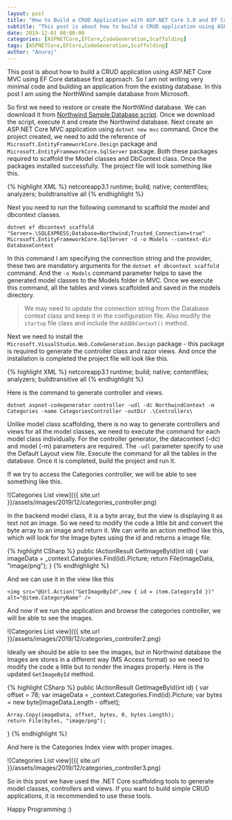 ```yaml
---
layout: post
title: "How to Build a CRUD Application with ASP.NET Core 3.0 and EF Core 3.0"
subtitle: "This post is about how to build a CRUD application using ASP.NET Core MVC using EF Core database first approach. In this post I am using the NorthWind sample database from Microsoft."
date: 2019-12-01 00:00:00
categories: [ASPNETCore,EFCore,CodeGeneration,Scaffolding]
tags: [ASPNETCore,EFCore,CodeGeneration,Scaffolding]
author: "Anuraj"
---
```

This post is about how to build a CRUD application using ASP.NET Core MVC using EF Core database first approach. So I am not writing very minimal code and building an application from the existing database. In this post I am using the NorthWind sample database from Microsoft.

So first we need to restore or create the NorthWind database. We can download it from [Northwind Sample Database script](https://raw.githubusercontent.com/microsoft/sql-server-samples/master/samples/databases/northwind-pubs/instnwnd.sql). Once we download the script, execute it and create the Northwind database. Next create an ASP.NET Core MVC application using `dotnet new mvc` command. Once the project created, we need to add the reference of `Microsoft.EntityFrameworkCore.Design` package and `Microsoft.EntityFrameworkCore.SqlServer` package. Both these packages required to scaffold the Model classes and DbContext class. Once the packages installed successfully. The project file will look something like this.

{% highlight XML %}
<Project Sdk="Microsoft.NET.Sdk.Web">
  <PropertyGroup>
    <TargetFramework>netcoreapp3.1</TargetFramework>
  </PropertyGroup>
  <ItemGroup>
    <PackageReference Include="Microsoft.EntityFrameworkCore.Design" Version="3.1.0-preview3.19554.8">
      <IncludeAssets>runtime; build; native; contentfiles; analyzers; buildtransitive</IncludeAssets>
      <PrivateAssets>all</PrivateAssets>
    </PackageReference>
    <PackageReference Include="Microsoft.EntityFrameworkCore.SqlServer" Version="3.1.0-preview3.19554.8" />
  </ItemGroup>
</Project>
{% endhighlight %}

Next you need to run the following command to scaffold the model and dbcontext classes.

```
dotnet ef dbcontext scaffold "Server=.\SQLEXPRESS;Database=Northwind;Trusted_Connection=true" Microsoft.EntityFrameworkCore.SqlServer -d -o Models --context-dir DatabaseContext
```

In this command I am specifying the connection string and the provider, these two are mandatory arguments for the `dotnet ef dbcontext scaffold` command. And the `-o Models` command parameter helps to save the generated model classes to the Models folder in MVC. Once we execute this command, all the tables and views scaffolded and saved in the models directory.

> We may need to update the connection string from the Database context class and keep it in the configuration file. Also modify the `startup` file class and include the `AddDbContext()` method.

Next we need to install the `Microsoft.VisualStudio.Web.CodeGeneration.Design` package - this package is required to generate the controller class and razor views. And once the installation is completed the project file will look like this.

{% highlight XML %}
<Project Sdk="Microsoft.NET.Sdk.Web">
  <PropertyGroup>
    <TargetFramework>netcoreapp3.1</TargetFramework>
  </PropertyGroup>
  <ItemGroup>
    <PackageReference Include="Microsoft.EntityFrameworkCore.Design" Version="3.1.0-preview3.19554.8">
      <IncludeAssets>runtime; build; native; contentfiles; analyzers; buildtransitive</IncludeAssets>
      <PrivateAssets>all</PrivateAssets>
    </PackageReference>
    <PackageReference Include="Microsoft.EntityFrameworkCore.SqlServer" Version="3.1.0-preview3.19554.8" />
    <PackageReference Include="Microsoft.VisualStudio.Web.CodeGeneration.Design" Version="3.1.0-preview3.19558.8" />
  </ItemGroup>
</Project>
{% endhighlight %}


Here is the command to generate controller and views. 

```
dotnet aspnet-codegenerator controller -udl -dc NorthwindContext -m Categories -name CategoriesController -outDir .\Controllers\
```

Unlike model class scaffolding, there is no way to generate controllers and views for all the model classes, we need to execute the command for each model class individually. For the controller generator, the datacontext (-dc) and model (-m) parameters are required. The `-udl` parameter specify to use the Default Layout view file. Execute the command for all the tables in the database. Once it is completed, build the project and run it.

If we try to access the Categories controller, we will be able to see something like this.

![Categories List view]({{ site.url }}/assets/images/2019/12/categories_controller.png)

In the backend model class, it is a byte array, but the view is displaying it as text not an image. So we need to modify the code a little bit and convert the byte array to an image and return it. We can write an action method like this, which will look for the Image bytes using the id and returns a image file.

{% highlight CSharp %}
public IActionResult GetImageById(int id)
{
    var imageData = _context.Categories.Find(id).Picture;
    return File(imageData, "image/png");
}
{% endhighlight %}

And we can use it in the view like this
```
<img src="@Url.Action("GetImageById",new { id = item.CategoryId })" alt="@item.CategoryName" />
```

And now if we run the application and browse the categories controller, we will be able to see the images.

![Categories List view]({{ site.url }}/assets/images/2019/12/categories_controller2.png)

Ideally we should be able to see the images, but in Northwind database the Images are stores in a different way (MS Access format) so we need to modify the code a little but to render the images properly. Here is the updated `GetImageById` method.

{% highlight CSharp %}
public IActionResult GetImageById(int id)
{
    var offset = 78;
    var imageData = _context.Categories.Find(id).Picture;
    var bytes = new byte[imageData.Length - offset];

    Array.Copy(imageData, offset, bytes, 0, bytes.Length);
    return File(bytes, "image/png");
}
{% endhighlight %}

And here is the Categories Index view with proper images.

![Categories List view]({{ site.url }}/assets/images/2019/12/categories_controller3.png)

So in this post we have used the .NET Core scaffolding tools to generate model classes, controllers and views. If you want to build simple CRUD applications, it is recommended to use these tools.

Happy Programming :)